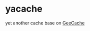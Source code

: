 # yacache
yet another cache base on [GeeCache](https://github.com/geektutu/7days-golang/tree/master/gee-cache)
